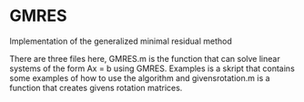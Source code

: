 # GMRES
Implementation of the generalized minimal residual method 

There are three files here, GMRES.m is the function that can solve linear systems of the form Ax = b using GMRES. Examples is a skript that contains some examples of how to use the algorithm and givensrotation.m is a function that creates givens rotation matrices.
